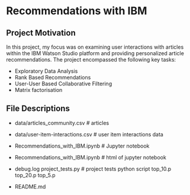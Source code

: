 # Recommendations with IBM

## Project Motivation
In this project, my focus was on examining user interactions with articles within the IBM Watson Studio platform and providing personalized article recommendations. The project encompassed the following key tasks:
 - Exploratory Data Analysis
 - Rank Based Recommendations
 - User-User Based Collaborative Filtering
 - Matrix factorisation

## File Descriptions
- data/articles_community.csv # articles
- data/user-item-interactions.csv # user item interactions data

- Recommendations_with_IBM.ipynb # Jupyter notebook
- Recommendations_with_IBM.ipynb # html of jupyter notebook
- debug.log project_tests.py # project tests python script top_10.p top_20.p top_5.p
- README.md
